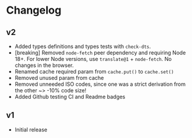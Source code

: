 # Changelog

## v2

- Added types definitions and types tests with `check-dts`.
- [breaking] Removed `node-fetch` peer dependency and requiring Node 18+. For lower Node versions, use `translate@1` + `node-fetch`. No changes in the browser.
- Renamed cache required param from `cache.put()` to `cache.set()`
- Removed unused param from cache
- Removed unneeded ISO codes, since one was a strict derivation from the other ~> -10% code size!
- Added Github testing CI and Readme badges

## v1

- Initial release
